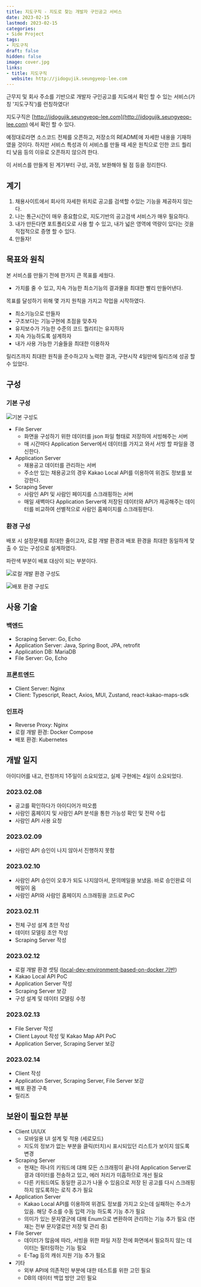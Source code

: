 ```yaml
---
title: 지도구직 - 지도로 찾는 개발자 구인공고 서비스
date: 2023-02-15
lastmod: 2023-02-15
categories:
- Side Project
tags:
- 지도구직
draft: false
hidden: false 
image: cover.jpg
links:
- title: 지도구직
  website: http://jidogujik.seungyeop-lee.com
---
```


근무지 및 회사 주소를 기반으로 개발자 구인공고를 지도에서 확인 할 수 있는 서비스(가칭 '지도구직')를 런칭하였다!

지도구직은 [http://jidogujik.seungyeop-lee.com](http://jidogujik.seungyeop-lee.com) 에서 확인 할 수 있다.

예정대로라면 소스코드 전체를 오픈하고, 저장소의 README에 자세한 내용을 기재하였을 것이다.
하지만 서비스 특성과 이 서비스를 만들 때 세운 원칙으로 인한 코드 퀄리티 낮음 등의 이유로 오픈하지 않으려 한다.

이 서비스를 만들게 된 계기부터 구성, 과정, 보완해야 될 점 등을 정리한다.

## 계기

1. 채용사이트에서 회사의 자세한 위치로 공고를 검색할 수있는 기능을 제공하지 않는다.
2. 나는 통근시간이 매우 중요함으로, 지도기반의 공고검색 서비스가 매우 필요하다.
3. 내가 만든다면 포트폴리오로 사용 할 수 있고, 내가 넓은 영역에 역량이 있다는 것을 직접적으로 증명 할 수 있다.
4. 만들자!

## 목표와 원칙

본 서비스를 만들기 전에 한가지 큰 목표를 세웠다.

- 가치를 줄 수 있고, 지속 가능한 최소기능의 결과물을 최대한 빨리 만들어낸다.

목표를 달성하기 위해 몇 가지 원칙을 가지고 작업을 시작하였다.

- 최소기능으로 만들자
- 구조보다는 기능구현에 초점을 맞추자
- 유지보수가 가능한 수준의 코드 퀄리티는 유지하자
- 지속 가능하도록 설계하자
- 내가 사용 가능한 기술들을 최대한 이용하자

릴리즈까지 최대한 원칙을 준수하고자 노력한 결과, 구현시작 4일만에 릴리즈에 성공 할 수 있었다.

## 구성

### 기본 구성

![기본 구성도](지도구직-구성.png)

- File Server
  - 화면을 구성하기 위한 데이터를 json 파일 형태로 저장하여 서빙해주는 서버
  - 매 시간마다 Application Server에서 데이터를 가지고 와서 서빙 할 파일을 갱신한다.
- Application Server
  - 채용공고 데이터를 관리하는 서버
  - 주소만 있는 채용공고의 경우 Kakao Local API를 이용하여 위경도 정보를 보강한다.
- Scraping Sever
  - 사람인 API 및 사람인 페이지를 스크래핑하는 서버
  - 매일 새벽마다 Application Server에 저장된 데이터와 API가 제공해주는 데이터를 비교하여 선별적으로 사람인 홈페이지를 스크래핑한다.

### 환경 구성

배포 시 설정문제를 최대한 줄이고자, 로컬 개발 환경과 배포 환경을 최대한 동일하게 맞출 수 있는 구성으로 설계하였다.

파란색 부분이 배포 대상이 되는 부분이다.

![로컬 개발 환경 구성도](지도구직-개발환경.png)

![배포 환경 구성도](지도구직-배포환경.png)

## 사용 기술

### 백엔드

- Scraping Server: Go, Echo
- Application Server: Java, Spring Boot, JPA, retrofit
- Application DB: MariaDB
- File Server: Go, Echo

### 프론트엔드

- Client Server: Nginx
- Client: Typescript, React, Axios, MUI, Zustand, react-kakao-maps-sdk

### 인프라

- Reverse Proxy: Nginx
- 로컬 개발 환경: Docker Compose
- 배포 환경: Kubernetes

## 개발 일지

아이디어를 내고, 런칭까지 1주일이 소요되었고, 실제 구현에는 4일이 소요되었다.

### 2023.02.08

- 공고를 확인하다가 아이디어가 떠오름
- 사람인 홈페이지 및 사람인 API 분석을 통한 가능성 확인 및 전략 수립
- 사람인 API 사용 요청

### 2023.02.09

- 사람인 API 승인이 나지 않아서 진행하지 못함

### 2023.02.10

- 사람인 API 승인이 오후가 되도 나지않아서, 문의메일을 보냈음. 바로 승인완료 이메일이 옴
- 사람인 API와 사람인 홈페이지 스크래핑을 코드로 PoC

### 2023.02.11

- 전체 구성 설계 초안 작성
- 데이터 모델링 초안 작성
- Scraping Server 작성

### 2023.02.12

- 로컬 개발 환경 셋팅 ([local-dev-environment-based-on-docker 기반](https://github.com/seungyeop-lee/local-dev-environment-based-on-docker))
- Kakao Local API PoC
- Application Server 작성
- Scraping Server 보강
- 구성 설계 및 데이터 모델링 수정

### 2023.02.13

- File Server 작성
- Client Layout 작성 및 Kakao Map API PoC
- Application Server, Scraping Server 보강

### 2023.02.14

- Client 작성
- Application Server, Scraping Server, File Server 보강
- 배포 환경 구축
- 릴리즈

## 보완이 필요한 부분

- Client UI/UX
  - 모바일용 UI 설계 및 적용 (세로모드)
  - 지도의 정보가 없는 부분을 클릭(터치)시 표시되있던 리스트가 보이지 않도록 변경
- Scraping Server
  - 현재는 하나의 키워드에 대해 모든 스크래핑이 끝나야 Application Server로 결과 데이터를 전송하고 있고, 에러 처리가 미흡하므로 개선 필요
  - 다른 키워드여도 동일한 공고가 나올 수 있음으로 저장 된 공고를 다시 스크래핑하지 않도록하는 로직 추가 필요
- Application Server
  - Kakao Local API를 이용하여 위경도 정보를 가지고 오는데 실패하는 주소가 있음. 해당 주소를 수동 입력 가능 하도록 기능 추가 필요
  - 의미가 있는 문자열군에 대해 Enum으로 변환하여 관리하는 기능 추가 필요 (현재는 전부 문자열로만 저장 및 관리 중)
- File Server
  - 데이터가 많음에 따라, 서빙을 위한 파일 저장 전에 화면에서 필요하지 않는 데이터는 필터링하는 기능 필요
  - E-Tag 등의 캐쉬 지원 기능 추가 필요
- 기타
  - 외부 API에 의존적인 부분에 대한 테스트를 위한 고민 필요
  - DB의 데이터 백업 방안 고민 필요
